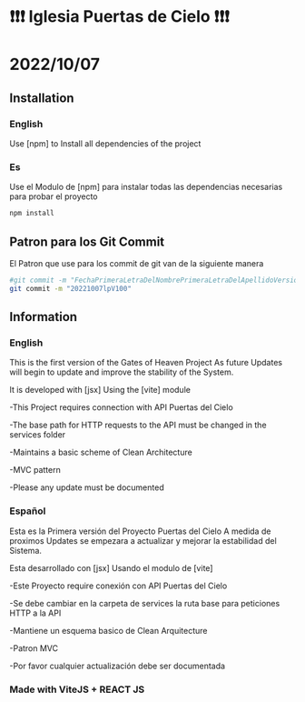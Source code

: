 
# ❗❗❗ Iglesia Puertas de Cielo ❗❗❗

# 2022/10/07


## Installation

### English
Use [npm] to Install all dependencies of the project

### Es
Use el Modulo de [npm] para instalar todas las dependencias necesarias para probar el proyecto


```bash
npm install 
```

## Patron para los Git Commit

El Patron que use para los commit de git van de la siguiente manera

``` bash
#git commit -m "FechaPrimeraLetraDelNombrePrimeraLetraDelApellidoVersion".
git commit -m "20221007lpV100"
```
## Information

### English 
This is the first version of the Gates of Heaven Project
As future Updates will begin to update and improve the stability of the System.

It is developed with [jsx]
Using the [vite] module

-This Project requires connection with API Puertas del Cielo

-The base path for HTTP requests to the API must be changed in the services folder

-Maintains a basic scheme of Clean Architecture

-MVC pattern

-Please any update must be documented

### Español

Esta es la Primera versión del Proyecto Puertas del Cielo
A medida de proximos Updates se empezara a actualizar y mejorar la estabilidad del Sistema.

Esta desarrollado con [jsx]
Usando el modulo de [vite]

-Este Proyecto require conexión con API Puertas del Cielo

-Se debe cambiar en la carpeta de services la ruta base para peticiones HTTP a la API

-Mantiene un esquema basico de Clean Arquitecture

-Patron MVC

-Por favor cualquier actualización debe ser documentada

### Made with ViteJS + REACT JS

